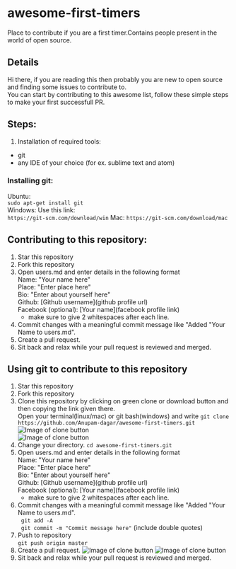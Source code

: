 # awesome-first-timers
Place to contribute if you are a first timer.Contains people present in the world of open source.

## Details
Hi there, if you are reading this then probably you are new to open source and finding some issues to contribute to.  
You can start by contributing to this awesome list, follow these simple steps to make your first successfull PR.  

## Steps:
1. Installation of required tools:
* git
* any IDE of your choice (for ex. sublime text and atom)

### Installing git:
Ubuntu:  
```sudo apt-get install git```  
Windows: 
Use this link:  
```https://git-scm.com/download/win```
Mac:
```https://git-scm.com/download/mac```  

## Contributing to this repository:
1. Star this repository
2. Fork this repository
3. Open users.md and enter details in the following format  
   Name: "Your name here"  
   Place: "Enter place here"  
   Bio: "Enter about yourself here"  
   Github: [Github username](github profile url)  
   Facebook (optional): [Your name](facebook profile link)  
   * make sure to give 2 whitespaces after each line.  
4. Commit changes with a meaningful commit message like "Added "Your Name to users.md".     
5. Create a pull request.
6. Sit back and relax while your pull request is reviewed and merged.

## Using git to contribute to this repository  
1. Star this repository
2. Fork this repository
3. Clone this repository by clicking on green clone or download button and then copying the link given there.  
   Open your terminal(linux/mac) or git bash(windows) and write ```git clone https://github.com/Anupam-dagar/awesome-first-timers.git```  
![Image of clone button](https://raw.githubusercontent.com/Anupam-dagar/awesome-first-timers/master/img/clone.png)  
![Image of clone button](https://raw.githubusercontent.com/Anupam-dagar/awesome-first-timers/master/img/clonelink.png)
4. Change your directory.
   ```cd awesome-first-timers.git```  
3. Open users.md and enter details in the following format  
   Name: "Your name here"  
   Place: "Enter place here"  
   Bio: "Enter about yourself here"  
   Github: [Github username](github profile url)  
   Facebook (optional): [Your name](facebook profile link)  
   * make sure to give 2 whitespaces after each line.  
4. Commit changes with a meaningful commit message like "Added "Your Name to users.md".  
   ``` git add -A```  
   ``` git commit -m "Commit message here"``` (include double quotes)
5. Push to repository  
   ```git push origin master```
6. Create a pull request.
![Image of clone button](https://raw.githubusercontent.com/Anupam-dagar/awesome-first-timers/master/img/PR.png)
![Image of clone button](https://raw.githubusercontent.com/Anupam-dagar/awesome-first-timers/master/img/PRnew.png)
7. Sit back and relax while your pull request is reviewed and merged.
